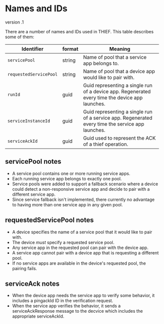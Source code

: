 # Names and IDs

version .1

There are a number of names and IDs used in THIEF.  This table describes some of them:

| Identifier | format | Meaning |
| - | - | - |
| `servicePool` | string | Name of pool that a service app belongs to. |
| `requestedServicePool` | string | Name of pool that a device app would like to pair with. |
| `runId` | guid | Guid representing a single run of a device app.  Regenerated every time the device app launches. |
| `serviceInstanceId` | guid | Guid representing a single run of a service app.  Regenerated every time the service app launches. |
| `serviceAckId` | guid | Guid used to represent the ACK of a thief operation. |

## servicePool notes
* A service pool contains one or more running service apps.
* Each running service app belongs to exactly one pool.
* Service pools were added to support a fallback scenario where a device could detect a non-responsive service app and decide to pair with a different service app.
* Since service fallback isn't implemented, there currently no advantage to having more than one service app in any given pool.

## requestedServicePool notes
* A device specifies the name of a service pool that it would like to pair with.
* The device _must_ specify a requested service pool.
* Any service app in the requested pool can pair with the device app.
* A service app cannot pair with a device app that is requesting a different pool.
* If no service apps are available in the device's requested pool, the pairing fails.

## serviceAck notes
* When the device app needs the service app to verify some behavior, it includes a pingackId ID in the verification request.
* When the service app verifies the behavior, it sends a serviceAckResponse message to the decvice which includes the appropriate serviceAckId.

